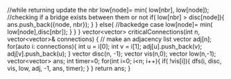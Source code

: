 //while returning update the nbr
low[node]= min( low[nbr], low[node]);
//checking if a bridge exists between them or not
if( low[nbr] > disc[node]){
ans.push_back({node, nbr});
}
}
else{
//backedge case
low[node]= min( low[node],disc[nbr]);
}
}
}
vector<vector<int>> criticalConnections(int n, vector<vector<int>>& connections) {
// make an adjacency list
vector<int> adj[n];
for(auto i: connections){
int u = i[0];
int v = i[1];
adj[u].push_back(v);
adj[v].push_back(u);
}
vector<int> disc(n, -1);
vector<int> vis(n,0);
vector<int> low(n,-1);
vector<vector<int>> ans;
int timer=0;
for(int i=0; i<n; i++){
if( !vis[i]){
dfs(i, disc, vis, low, adj, -1, ans, timer);
}
}
return ans;
}
```